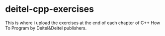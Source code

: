 # deitel-cpp-exercises
This is where i upload the exercises at the end of each chapter of C++ How To Program by Deitel&amp;Deitel publishers.
